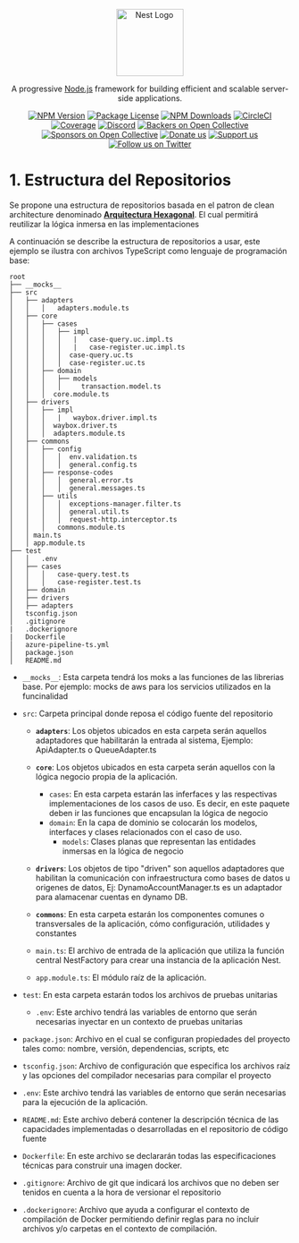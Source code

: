 <p align="center">
  <a href="http://nestjs.com/" target="blank"><img src="https://nestjs.com/img/logo-small.svg" width="120" alt="Nest Logo" /></a>
</p>

[circleci-image]: https://img.shields.io/circleci/build/github/nestjs/nest/master?token=abc123def456
[circleci-url]: https://circleci.com/gh/nestjs/nest

  <p align="center">A progressive <a href="http://nodejs.org" target="_blank">Node.js</a> framework for building efficient and scalable server-side applications.</p>
    <p align="center">
<a href="https://www.npmjs.com/~nestjscore" target="_blank"><img src="https://img.shields.io/npm/v/@nestjs/core.svg" alt="NPM Version" /></a>
<a href="https://www.npmjs.com/~nestjscore" target="_blank"><img src="https://img.shields.io/npm/l/@nestjs/core.svg" alt="Package License" /></a>
<a href="https://www.npmjs.com/~nestjscore" target="_blank"><img src="https://img.shields.io/npm/dm/@nestjs/common.svg" alt="NPM Downloads" /></a>
<a href="https://circleci.com/gh/nestjs/nest" target="_blank"><img src="https://img.shields.io/circleci/build/github/nestjs/nest/master" alt="CircleCI" /></a>
<a href="https://coveralls.io/github/nestjs/nest?branch=master" target="_blank"><img src="https://coveralls.io/repos/github/nestjs/nest/badge.svg?branch=master#9" alt="Coverage" /></a>
<a href="https://discord.gg/G7Qnnhy" target="_blank"><img src="https://img.shields.io/badge/discord-online-brightgreen.svg" alt="Discord"/></a>
<a href="https://opencollective.com/nest#backer" target="_blank"><img src="https://opencollective.com/nest/backers/badge.svg" alt="Backers on Open Collective" /></a>
<a href="https://opencollective.com/nest#sponsor" target="_blank"><img src="https://opencollective.com/nest/sponsors/badge.svg" alt="Sponsors on Open Collective" /></a>
  <a href="https://paypal.me/kamilmysliwiec" target="_blank"><img src="https://img.shields.io/badge/Donate-PayPal-ff3f59.svg" alt="Donate us"/></a>
    <a href="https://opencollective.com/nest#sponsor"  target="_blank"><img src="https://img.shields.io/badge/Support%20us-Open%20Collective-41B883.svg" alt="Support us"></a>
  <a href="https://twitter.com/nestframework" target="_blank"><img src="https://img.shields.io/twitter/follow/nestframework.svg?style=social&label=Follow" alt="Follow us on Twitter"></a>
</p>
  <!--[![Backers on Open Collective](https://opencollective.com/nest/backers/badge.svg)](https://opencollective.com/nest#backer)
  [![Sponsors on Open Collective](https://opencollective.com/nest/sponsors/badge.svg)](https://opencollective.com/nest#sponsor)-->

# 1. Estructura del Repositorios

Se propone una estructura de repositorios basada en el patron de clean architecture denominado [**Arquitectura Hexagonal**](https://blog.cleancoder.com/uncle-bob/2012/08/13/the-clean-architecture.html). El cual permitirá reutilizar la lógica inmersa en las implementaciones

A continuación se describe la estructura de repositorios a usar, este ejemplo se ilustra con archivos TypeScript como lenguaje de programación base:

```
root
├── __mocks__
├── src
│   ├── adapters
│   │   │   adapters.module.ts
│   ├── core
│   │   ├── cases
│   │   │   ├── impl
│   │   │   │   |   case-query.uc.impl.ts
│   │   │   │   |   case-register.uc.impl.ts
│   │   │   │  case-query.uc.ts
│   │   │   │  case-register.uc.ts
│   │   ├── domain
│   │   │   ├── models
│   │   │   │     transaction.model.ts
│   │   │  core.module.ts
│   ├── drivers
│   │   ├── impl
│   │   │   |   waybox.driver.impl.ts
│   │   │  waybox.driver.ts
│   │   │  adapters.module.ts
│   ├── commons
│   │   ├── config
│   │   │   │  env.validation.ts
│   │   │   │  general.config.ts
│   │   ├── response-codes
│   │   │   │  general.error.ts
│   │   │   │  general.messages.ts
│   │   ├── utils
│   │   │   │  exceptions-manager.filter.ts
│   │   │   │  general.util.ts
│   │   │   │  request-http.interceptor.ts
│   │   │   commons.module.ts
│   │ main.ts
│   │ app.module.ts
├── test
│   │   .env
│   ├── cases
│   │   │   case-query.test.ts
│   │   │   case-register.test.ts
│   ├── domain
│   ├── drivers
│   ├── adapters
│   tsconfig.json
│   .gitignore
|   .dockerignore
|   Dockerfile
│   azure-pipeline-ts.yml
│   package.json
│   README.md
```

- `__mocks__`: Esta carpeta tendrá los moks a las funciones de las librerias base. Por ejemplo: mocks de aws para los servicios utilizados en la funcinalidad
- `src`: Carpeta principal donde reposa el código fuente del repositorio

  - **`adapters`**: Los objetos ubicados en esta carpeta serán aquellos adaptadores que habilitarán la entrada al sistema, Ejemplo: ApiAdapter.ts o QueueAdapter.ts
  - **`core`**: Los objetos ubicados en esta carpeta serán aquellos con la lógica negocio propia de la aplicación.

    - `cases`: En esta carpeta estarán las inferfaces y las respectivas implementaciones de los casos de uso. Es decir, en este paquete deben ir las funciones que encapsulan la lógica de negocio
    - `domain`: En la capa de dominio se colocarán los modelos, interfaces y clases relacionados con el caso de uso.
      - `models`: Clases planas que representan las entidades inmersas en la lógica de negocio

  - **`drivers`**: Los objetos de tipo "driven" son aquellos adaptadores que habilitan la comunicación con infraestructura como bases de datos u origenes de datos, Ej: DynamoAccountManager.ts es un adaptador para alamacenar cuentas en dynamo DB.

  - **`commons`**: En esta carpeta estarán los componentes comunes o transversales de la aplicación, cómo configuración, utilidades y constantes

  - `main.ts`: El archivo de entrada de la aplicación que utiliza la función central NestFactory para crear una instancia de la aplicación Nest.
  - `app.module.ts`: El módulo raíz de la aplicación.

- `test`: En esta carpeta estarán todos los archivos de pruebas unitarias
  - `.env`: Este archivo tendrá las variables de entorno que serán necesarias inyectar en un contexto de pruebas unitarias
- `package.json`: Archivo en el cual se configuran propiedades del proyecto tales como: nombre, versión, dependencias, scripts, etc
- `tsconfig.json`: Archivo de configuración que especifica los archivos raíz y las opciones del compilador necesarias para compilar el proyecto
- `.env`: Este archivo tendrá las variables de entorno que serán necesarias para la ejecución de la aplicación.
- `README.md`: Este archivo deberá contener la descripción técnica de las capacidades implementadas o desarrolladas en el repositorio de código fuente
- `Dockerfile`: En este archivo se declararán todas las especificaciones técnicas para construir una imagen docker.
- `.gitignore`: Archivo de git que indicará los archivos que no deben ser tenidos en cuenta a la hora de versionar el repositorio
- `.dockerignore`: Archivo que ayuda a configurar el contexto de compilación de Docker permitiendo definir reglas para no incluir archivos y/o carpetas en el contexto de compilación.
